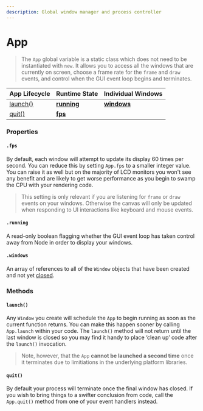 ```yaml
---
description: Global window manager and process controller
---
```


# App

> The `App` global variable is a static class which does not need to be instantiated with `new`. It allows you to access all the windows that are currently on screen, choose a frame rate for the `frame` and `draw` events, and control when the GUI event loop begins and terminates.

| App Lifecycle       | Runtime State           | Individual Windows      |
| --                  | --                      | --                      |
| [launch()](#launch) | [**running**](#running) | [**windows**](#windows) |
| [quit()](#quit)     | [**fps**](#fps)         |                         |


### Properties

####  `.fps`
By default, each window will attempt to update its display 60 times per second. You can reduce this by setting `App.fps` to a smaller integer value. You can raise it as well but on the majority of LCD monitors you won't see any benefit and are likely to get worse performance as you begin to swamp the CPU with your rendering code.
> This setting is only relevant if you are listening for `frame` or `draw` events on your windows. Otherwise the canvas will only be updated when responding to UI interactions like keyboard and mouse events.

####  `.running`
A read-only boolean flagging whether the GUI event loop has taken control away from Node in order to display your windows.

####  `.windows`
An array of references to all of the `Window` objects that have been created and not yet [closed][close].

### Methods

####  `launch()`
Any `Window` you create will schedule the `App` to begin running as soon as the current function returns. You can make this happen sooner by calling `App.launch` within your code. The `launch()` method will not return until the last window is closed so you may find it handy to place ‘clean up’ code after the `launch()` invocation.
>Note, however, that the `App` **cannot be launched a second time** once it terminates due to limitiations in the underlying platform libraries.

####  `quit()`
By default your process will terminate once the final window has closed. If you wish to bring things to a swifter conclusion from code, call the `App.quit()` method from one of your event handlers instead.

<!-- references_begin -->
[close]: window.md#close
<!-- references_end -->
